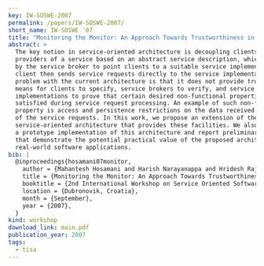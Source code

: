 ```yaml
---
key: IW-SOSWE-2007
permalink: /papers/IW-SOSWE-2007/
short_name: IW-SOSWE '07
title: "Monitoring the Monitor: An Approach Towards Trustworthiness in Service Oriented Architecture"
abstract: >
  The key notion in service-oriented architecture is decoupling clients and
  providers of a service based on an abstract service description, which is used
  by the service broker to point clients to a suitable service implementation. A
  client then sends service requests directly to the service implementation. A
  problem with the current architecture is that it does not provide trustworthy
  means for clients to specify, service brokers to verify, and service
  implementations to prove that certain desired non-functional properties are
  satisfied during service request processing. An example of such non-functional
  property is access and persistence restrictions on the data received as part
  of the service requests. In this work, we propose an extension of the
  service-oriented architecture that provides these facilities. We also discuss
  a prototype implementation of this architecture and report preliminary results
  that demonstrate the potential practical value of the proposed architecture in
  real-world software applications.
bib: |
  @inproceedings{hosamani07monitor,
    author = {Mahantesh Hosamani and Harish Narayanappa and Hridesh Rajan},
    title = {Monitoring the Monitor: An Approach Towards Trustworthiness in Service Oriented Architecture},
    booktitle = {2nd International Workshop on Service Oriented Software Engineering (IW-SOSWE 2007)},
    location = {Dubronovik, Croatia},
    month = {September},
    year = {2007},
  }
kind: workshop
download_link: main.pdf
publication_year: 2007
tags:
  - tisa
---
```

